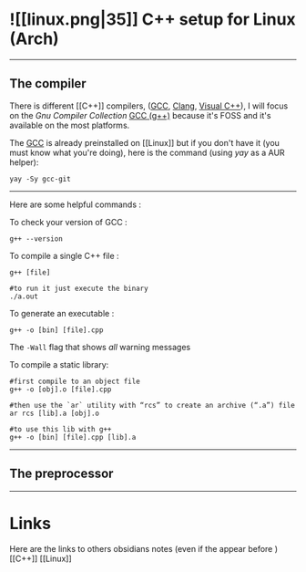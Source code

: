 # ![[linux.png|35]] C++ setup for Linux (Arch)
---
## The compiler

There is different [[C++]] compilers, ([GCC](https://en.wikipedia.org/wiki/GNU_Compiler_Collection), [Clang](https://en.wikipedia.org/wiki/Clang), [Visual C++](https://en.wikipedia.org/wiki/Visual_C%2B%2B)), I will focus on the *Gnu Compiler Collection* [GCC (g++)](https://en.wikipedia.org/wiki/GNU_Compiler_Collection) because it's FOSS and it's available on the most platforms.

The [GCC](https://en.wikipedia.org/wiki/GNU_Compiler_Collection) is already preinstalled on [[Linux]] but if you don't have it (you must know what you're doing), here is the command (using *yay* as a AUR helper):
```shell
yay -Sy gcc-git
```

---

Here are some helpful commands :

To check your version of GCC :
```shell
g++ --version
```

To compile a single C++ file :
```shell
g++ [file]

#to run it just execute the binary
./a.out
```

To generate an executable :
```shell
g++ -o [bin] [file].cpp
```

The `-Wall` flag that shows *all* warning messages

To compile a static library:
```shell
#first compile to an object file
g++ -o [obj].o [file].cpp

#then use the `ar` utility with “rcs” to create an archive (“.a”) file
ar rcs [lib].a [obj].o

#to use this lib with g++
g++ -o [bin] [file].cpp [lib].a
```
---
## The preprocessor 

---
# Links
Here are the links to others obsidians notes (even if the appear before )
[[C++]] [[Linux]]